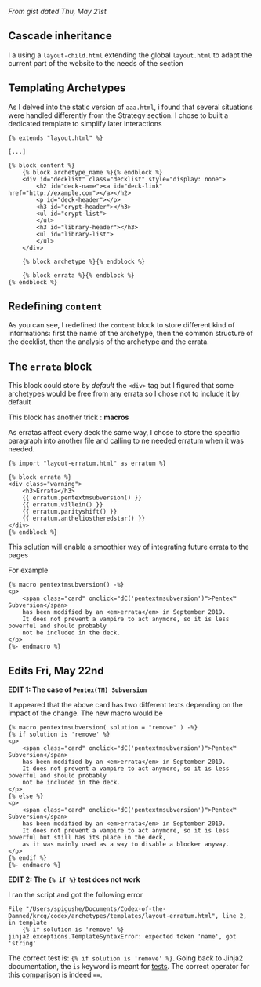 *From gist dated Thu, May 21st*

## Cascade inheritance

I a using a `layout-child.html` extending the global `layout.html` to adapt the current part of the website to the needs of the section

## Templating Archetypes

As I delved into the static version of `aaa.html`, i found that several situations were handled differently from the Strategy section. I chose to built a dedicated template to simplify later interactions
```html+jinja2
{% extends "layout.html" %}

[...]

{% block content %}
	{% block archetype_name %}{% endblock %}
	<div id="decklist" class="decklist" style="display: none">
        <h2 id="deck-name"><a id="deck-link" href="http://example.com"></a></h2>
        <p id="deck-header"></p>
        <h3 id="crypt-header"></h3>
        <ul id="crypt-list">
        </ul>
        <h3 id="library-header"></h3>
        <ul id="library-list">
        </ul>
	</div>

	{% block archetype %}{% endblock %}

	{% block errata %}{% endblock %}
{% endblock %}
```

## Redefining `content`

As you can see, I redefined the `content` block to store different kind of informations: first the name of the archetype, then the common structure of the decklist, then the analysis of the archetype and the errata.

## The `errata` block
This block could store *by default* the `<div>` tag but I figured that some archetypes would be free from any errata so I chose not to include it by default

This block has another trick : **macros**

As erratas affect every deck the same way, I chose to store the specific paragraph into another file and calling to ne needed erratum when it was needed.

```html+jinja2
{% import "layout-erratum.html" as erratum %}

{% block errata %}
<div class="warning">
    <h3>Errata</h3>
    {{ erratum.pentextmsubversion() }}
    {{ erratum.villein() }}
    {{ erratum.parityshift() }}
	{{ erratum.antheliostheredstar() }}
</div>
{% endblock %}
```

This solution will enable a smoothier way of integrating future errata to the pages

For example
```html+jinja2
{% macro pentextmsubversion() -%}
<p>
    <span class="card" onclick="dC('pentextmsubversion')">Pentex™ Subversion</span>
    has been modified by an <em>errata</em> in September 2019.
    It does not prevent a vampire to act anymore, so it is less powerful and should probably
    not be included in the deck.
</p>
{%- endmacro %}
```


## Edits Fri, May 22nd
**EDIT 1: The case of `Pentex(TM) Subversion`**

It appeared that the above card has two different texts depending on the impact of the change. The new macro would be

```html+jinja2
{% macro pentextmsubversion( solution = "remove" ) -%}
{% if solution is 'remove' %}
<p>
    <span class="card" onclick="dC('pentextmsubversion')">Pentex™ Subversion</span>
    has been modified by an <em>errata</em> in September 2019.
    It does not prevent a vampire to act anymore, so it is less powerful and should probably
    not be included in the deck.
</p>
{% else %}
<p>
    <span class="card" onclick="dC('pentextmsubversion')">Pentex™ Subversion</span>
    has been modified by an <em>errata</em> in September 2019.
    It does not prevent a vampire to act anymore, so it is less powerful but still has its place in the deck,
    as it was mainly used as a way to disable a blocker anyway.
</p>
{% endif %}
{%- endmacro %}
```

**EDIT 2: The `{% if %}` test does not work**

I ran the script and got the following error

```shell+python
File "/Users/spigushe/Documents/Codex-of-the-Damned/krcg/codex/archetypes/templates/layout-erratum.html", line 2, in template
    {% if solution is 'remove' %}
jinja2.exceptions.TemplateSyntaxError: expected token 'name', got 'string'
```

The correct test is: `{% if solution is 'remove' %}`. Going back to Jinja2 documentation, the `is` keyword is meant for [tests](https://jinja.palletsprojects.com/en/2.11.x/templates/#tests). The correct operator for this [comparison](https://jinja.palletsprojects.com/en/2.11.x/templates/#comparisons) is indeed `==`.
